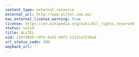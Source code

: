 ```yaml
---
content_type: external-resource
external_url: http://www.alltel.com.au/
has_external_license_warning: true
license: https://en.wikipedia.org/wiki/All_rights_reserved
status: valid
title: ALLTEL
uid: 12dfd965-c9fe-4a31-b9f2-1213ce7250a4
url_status_code: 200
wayback_url: ''
---
```

